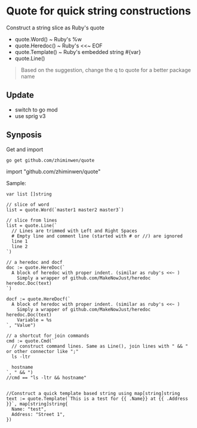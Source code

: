 # Quote for quick string constructions

Construct a string slice as Ruby's quote
- quote.Word() ~ Ruby's %w
- quote.Heredoc() ~ Ruby's <<~ EOF
- quote.Template() ~ Ruby's embedded string #{var}
- quote.Line()

>Based on the suggestion, change the q to quote for a better package name

## Update
- switch to go mod
- use sprig v3

## Synposis

Get and import
```
go get github.com/zhiminwen/quote
```

import "github.com/zhiminwen/quote"

Sample:

```golang
var list []string

// slice of word
list = quote.Word(`master1 master2 master3`)

// slice from lines
list = quote.Line(`
  // Lines are trimmed with Left and Right Spaces
  # Empty line and comment line (started with # or //) are ignored
  line 1
  line 2
`)

// a heredoc and docf
doc := quote.HereDoc(`
  A block of heredoc with proper indent. (similar as ruby's <<~ )
    Simply a wrapper of github.com/MakeNowJust/heredoc heredoc.Doc(text)
`)

docf := quote.HereDocf(`
  A block of heredoc with proper indent. (similar as ruby's <<~ )
    Simply a wrapper of github.com/MakeNowJust/heredoc heredoc.Doc(text)
    Variable = %s
`, "Value")

// a shortcut for join commands
cmd := quote.Cmd(`
  // construct command lines. Same as Line(), join lines with " && " or other connector like ";"
  ls -ltr

  hostname
`, " && ")
//cmd == "ls -ltr && hostname"


//Construct a quick template based string using map[string]string
text := quote.Template(`This is a test for {{ .Name}} at {{ .Address }}`, map[string]string{
  Name: "test",
  Address: "Street 1",
})

```
